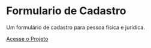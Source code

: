 # Formulario de Cadastro
Um formulário de cadastro para pessoa física e jurídica.

<a href="https://gabrielrochat.github.io/Formulario-de-Cadastro/" class="btn">Acesse o Projeto</a>
